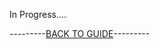 In Progress....

---------[BACK TO GUIDE](https://github.com/ToxicAbsence/Guide/blob/main/All%20Illegal%20Items.md)---------
